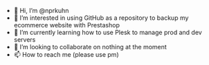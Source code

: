 - 👋 Hi, I’m @nprkuhn
- 👀 I’m interested in using GitHub as a repository to backup my ecommerce website with Prestashop
- 🌱 I’m currently learning how to use Plesk to manage prod and dev servers
- 💞️ I’m looking to collaborate on nothing at the moment
- 📫 How to reach me (please use pm)

<!---
nprkuhn/nprkuhn is a ✨ special ✨ repository because its `README.md` (this file) appears on your GitHub profile.
You can click the Preview link to take a look at your changes.
--->
